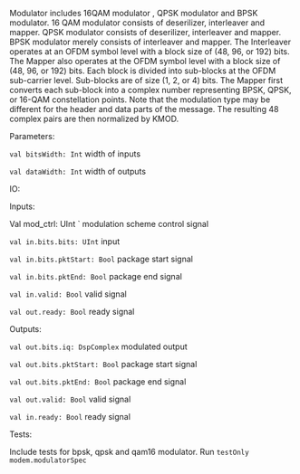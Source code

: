 Modulator includes 16QAM modulator , QPSK modulator and BPSK modulator. 16 QAM modulator consists of deserilizer, interleaver 
and mapper. QPSK modulator consists of deserilizer, interleaver and mapper. BPSK modulator merely consists of interleaver and 
mapper. The Interleaver operates at an OFDM symbol level with a block size of (48, 96, or 192) bits. The Mapper also operates 
at the OFDM symbol level with a block size of (48, 96, or 192) bits. Each block is divided into sub-blocks at the OFDM 
sub-carrier level. Sub-blocks are of size (1, 2, or 4) bits. The Mapper  first converts each sub-block into a complex number 
representing BPSK, QPSK, or 16-QAM constellation points. Note that the modulation type may be different for the header and 
data parts of the message. The resulting 48 complex pairs are then normalized by KMOD.

Parameters:

`val bitsWidth: Int` width of inputs 

`val dataWidth: Int` width of  outputs

IO:

Inputs:

Val mod_ctrl: UInt ` modulation scheme control signal

`val in.bits.bits: UInt`   input

`val in.bits.pktStart: Bool`  package start signal

`val in.bits.pktEnd: Bool`  package end signal

`val in.valid: Bool`  valid signal

`val out.ready: Bool`  ready signal

Outputs:

`val out.bits.iq: DspComplex`  modulated output

`val out.bits.pktStart: Bool`  package start signal

`val out.bits.pktEnd: Bool`  package end signal

`val out.valid: Bool`  valid signal

`val in.ready: Bool`  ready signal 

Tests:

Include tests for bpsk, qpsk and qam16 modulator. Run `testOnly modem.modulatorSpec `
